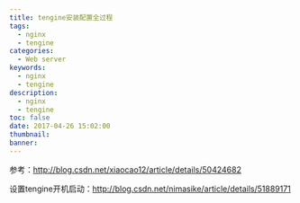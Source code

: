 ```yaml
---
title: tengine安装配置全过程
tags:
  - nginx
  - tengine
categories:
  - Web server
keywords:
  - nginx
  - tengine
description:
  - nginx
  - tengine
toc: false
date: 2017-04-26 15:02:00
thumbnail:
banner:
---
```

参考：http://blog.csdn.net/xiaocao12/article/details/50424682

设置tengine开机启动：http://blog.csdn.net/nimasike/article/details/51889171